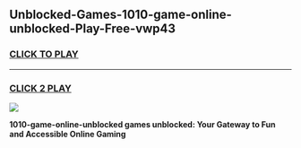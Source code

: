 
## Unblocked-Games-1010-game-online-unblocked-Play-Free-vwp43
<h3>
<a href="https://premium76.site?title=1010-game-online-unblocked&ref=23A">CLICK TO PLAY</a></h3>
<hr>

<h3>
<a href="https://premium76.site?title=1010-game-online-unblocked&ref=23A">CLICK 2 PLAY</a>
  
</h3>

<a href="https://premium76.site?title=1010-game-online-unblocked&ref=23A"><img src="https://clearcache.store/games.png"></a>


**1010-game-online-unblocked games unblocked: Your Gateway to Fun and Accessible Online Gaming**
